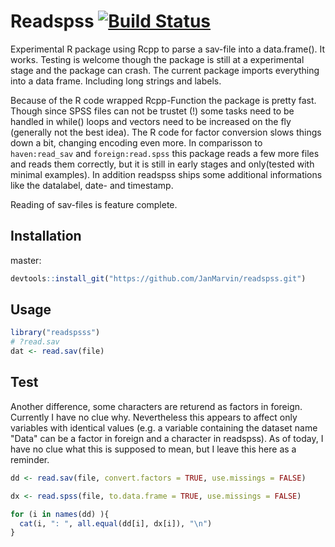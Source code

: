 # Readspss [![Build Status](https://travis-ci.org/JanMarvin/readspss.svg?branch=master)](https://travis-ci.org/JanMarvin/readspss)

Experimental R package using Rcpp to parse a sav-file into a data.frame().
It works. Testing is welcome though the package is still at a experimental
stage and the package can crash. The current package imports everything into
a data frame. Including long strings and labels.

Because of the R code wrapped Rcpp-Function the package is pretty fast. Though
since SPSS files can not be trustet (!) some tasks need to be handled in while()
loops and vectors need to be increased on the fly (generally not the best idea).
The R code for factor conversion slows things down a bit, changing encoding even
more.
In comparisson to `haven:read_sav` and `foreign:read.spss` this package reads a
few more files and reads them correctly, but it is still in early stages and 
only(tested with minimal examples).
In addition readspss ships some additional informations like the datalabel,
date- and timestamp.

Reading of sav-files is feature complete.

## Installation

master:
```R
devtools::install_git("https://github.com/JanMarvin/readspss.git")
```

## Usage

```R
library("readspsss")
# ?read.sav
dat <- read.sav(file)
```

## Test

Another difference, some characters are returend as factors in foreign. 
Currently I have no clue why. Nevertheless this appears to affect only variables
with identical values (e.g. a variable containing the dataset name "Data" can be
a factor in foreign and a character in readspss).
As of today, I have no clue what this is supposed to mean, but I leave this here
as a reminder.


```R
dd <- read.sav(file, convert.factors = TRUE, use.missings = FALSE)

dx <- read.spss(file, to.data.frame = TRUE, use.missings = FALSE)

for (i in names(dd) ){
  cat(i, ": ", all.equal(dd[i], dx[i]), "\n")
}
```

